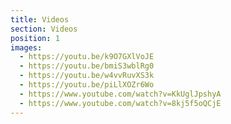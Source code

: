 ```yaml
---
title: Videos
section: Videos
position: 1
images:
  - https://youtu.be/k9O7GXlVoJE
  - https://youtu.be/bmiS3wblRg0
  - https://youtu.be/w4vvRuvXS3k
  - https://youtu.be/piLlXOZr6Wo
  - https://www.youtube.com/watch?v=KkUglJpshyA
  - https://www.youtube.com/watch?v=8kj5f5oQCjE
---
```

